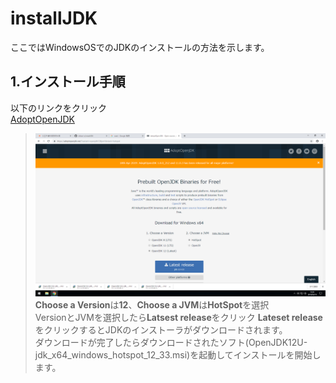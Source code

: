 # installJDK

ここではWindowsOSでのJDKのインストールの方法を示します。

## 1.インストール手順
以下のリンクをクリック  
[AdoptOpenJDK](https://adoptopenjdk.net/)
>![AdoptOpenJDK](https://github.com/shikari-s/installJDK/blob/master/AdoptOpenJDK.png)
>**Choose a Version**は**12**、**Choose a JVM**は**HotSpot**を選択  
VersionとJVMを選択したら**Latsest release**をクリック
**Lateset release**をクリックするとJDKのインストーラがダウンロードされます。  
ダウンロードが完了したらダウンロードされたソフト(OpenJDK12U-jdk_x64_windows_hotspot_12_33.msi)を起動してインストールを開始します。


